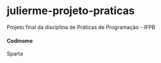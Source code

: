 # julierme-projeto-praticas
Projeto final da disciplina de Práticas de Programação - IFPB

#### Codinome
Sparta